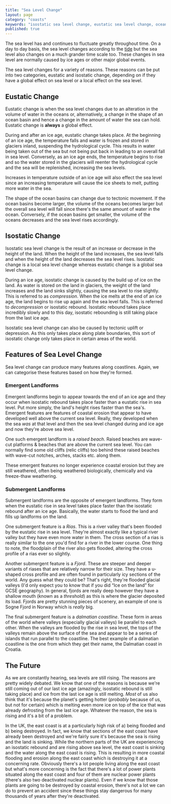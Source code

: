 ```yaml
---
title: "Sea Level Change"
layout: page
category: "coasts"
keywords: "isostatic sea level change, eustatic sea level change, ocean level change, ocean basin change, effects of sea level change, coast of east UK"
published: true
---
```


The sea level has and continues to fluctuate greatly throughout time. On a day to day basis, the sea level changes according to the [tide](/coasts/tides/) but the sea level also changes on a much grander time scale too. These changes in sea level are normally caused by ice ages or other major global events.

The sea level changes for a variety of reasons. These reasons can be put into two categories, eustatic and isostatic change, depending on if they have a global effect on sea level or a local effect on the sea level.

## Eustatic Change

Eustatic change is when the sea level changes due to an alteration in the volume of water in the oceans or, alternatively, a change in the shape of an ocean basin and hence a change in the amount of water the sea can hold. Eustatic change is **always** a global effect. 

During and after an ice age, eustatic change takes place. At the beginning of an ice age, the temperature falls and water is frozen and stored in glaciers inland, suspending the hydrological cycle. This results in water being taken out of the sea but not being put back in leading to an overall fall in sea level. Conversely, as an ice age ends, the temperature begins to rise and so the water stored in the glaciers will reenter the hydrological cycle and the sea will be replenished, increasing the sea levels. 

Increases in temperature outside of an ice age will also effect the sea level since an increasing temperature will cause the ice sheets to melt, putting more water in the sea. 

The shape of the ocean basins can change due to tectonic movement. If the ocean basins become larger, the volume of the oceans becomes larger but the overall sea level will fall since there's the same amount of water in the ocean. Conversely, if the ocean basins get smaller, the volume of the oceans decreases and the sea level rises accordingly. 

## Isostatic Change

Isostatic sea level change is the result of an increase or decrease in the height of the land. When the height of the land increases, the sea level falls and when the height of the land decreases the sea level rises. Isostatic change is a local sea level change whereas eustatic change is a global sea level change. 

During an ice age, isostatic change is caused by the build up of ice on the land. As water is stored on the land in glaciers, the weight of the land increases and the land sinks slightly, causing the sea level to rise slightly. This is referred to as *compression*. When the ice melts at the end of an ice age, the land begins to rise up again and the sea level falls. This is referred to *decompression* or isostatic rebound. Isostatic rebound takes place incredibly slowly and to this day, isostatic rebounding is still taking place from the last ice age. 

Isostatic sea level change can also be caused by tectonic uplift or depression. As this only takes place along plate boundaries, this sort of isostatic change only takes place in certain areas of the world. 

## Features of Sea Level Change

Sea level change can produce many features along coastlines. Again, we can categorise these features based on how they're formed.

### Emergent Landforms

Emergent landforms begin to appear towards the end of an ice age and they occur when isostatic rebound takes place faster than a eustatic rise in sea level. Put more simply, the land's height rises faster than the sea's. Emergent features are features of coastal erosion that appear to have developed well above the current sea level. Really, they developed when the sea *was* at that level and then the sea level changed during and ice age and now they're above sea level.

One such emergent landform is a *raised beach*. Raised beaches are wave-cut platforms & beaches that are above the current sea level. You can normally find some old cliffs (relic cliffs) too behind these raised beaches with wave-cut notches, arches, stacks etc. along them. 

These emergent features no longer experience coastal erosion but they are still weathered, often being weathered biologically, chemically and via freeze-thaw weathering. 

### Submergent Landforms

Submergent landforms are the opposite of emergent landforms. They form when the eustatic rise in sea level takes place faster than the isostatic rebound after an ice age. Basically, the water starts to flood the land and fills up landforms on the land. 

One submergent feature is a *Rias*. This is a river valley that's been flooded by the eustatic rise in sea level. They're almost exactly like a typical river valley but they have even more water in them. The cross section of a rias is really similar to the one you'd find for a river in the lower course. One thing to note, the floodplain of the river also gets flooded, altering the cross profile of a rias ever so slightly. 

Another submergent feature is a *Fjord*. These are steeper and deeper variants of riases that are relatively narrow for their size. They have a u-shaped cross profile and are often found in particularly icy sections of the world. Any guess what they could be? That's right, they're flooded glacial valleys (I'd only expect you to know that if you did “Ice on the land” for GCSE geography). In general, fjords are really deep however they have a shallow mouth (known as a *threshold*) as this is where the glacier deposited its load. Fjords are pretty stunning pieces of scenery, an example of one is Sogne Fjord in Norway which is *really* big. 

The final submergent feature is a *dalmatian coastline*. These form in areas of the world where valleys (especially glacial valleys) lie parallel to each other. When the valleys are flooded by the rise in sea level, the tops of the valleys remain above the surface of the sea and appear to be a series of islands that run parallel to the coastline. The best example of a dalmatian coastline is the one from which they get their name, the Dalmatian coast in Croatia. 

## The Future

As we are constantly hearing, sea levels are still rising. The reasons are pretty widely debated. We know that one of the reasons is because we're still coming out of our last ice age (amazingly, isostatic rebound is still taking place) and ice from the last ice age is still melting. *Most* of us also think that it's because the planet's getting hotter (*probably* because of us, but not for certain) which is melting even more ice on top of the ice that was already defrosting from the last ice age. Whatever the reason, the sea is rising and it's a bit of a problem. 

In the UK, the east coast is at a particularly high risk of a) being flooded and b) being destroyed. In fact, we know that sections of the east coast have already been destroyed and we're fairly sure it's because the sea is rising and the land is sinking. While the northern parts of the UK are experiencing an isostatic rebound and are rising above sea level, the east coast is sinking and the water along the east coast is rising. This is resulting in more coastal flooding and erosion along the east coast which is destroying it at a concerning rate. Obviously there's a lot people living along the east coast but what's more concerning is the fact that there's a lot of power plants situated along the east coast and four of them are nuclear power plants (there's also two deactivated nuclear plants). Even if we know that those plants are going to be destroyed by coastal erosion, there's not a lot we can do to prevent an accident since these things stay dangerous for many thousands of years after they're deactivated.  
